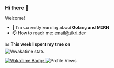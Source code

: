 ### Hi there <a href="http://zikrikn.github.io">👋</a>

Welcome!

- 🌱 I’m currently learning about **Golang and MERN**
- 📫 How to reach me: email@zikri.dev

📊 **This week I spent my time on**
<br />
![Wwakatime stats](https://github-readme-stats-taupe-two.vercel.app/api/wakatime?username=zikrikn&hide_title=true&hide_border=true&langs_count=5)<br />

<a href="https://wakatime.com/@ab19c96c-46e0-4d59-a74b-445f73c0e40d">
    <img src="https://wakatime.com/badge/user/ab19c96c-46e0-4d59-a74b-445f73c0e40d.svg" alt="WakaTime Badge">
</a>
<img src="https://komarev.com/ghpvc/?username=zikrikn&label=Profile%20views&color=0e75b6&style=flat" alt="Profile Views">